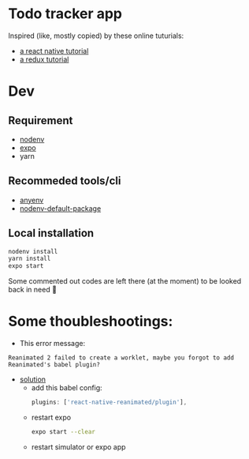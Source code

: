 # Todo tracker app


Inspired (like, mostly copied) by these online tuturials:

- [a react native tutorial](https://medium.com/swlh/expo-react-native-navigation-7829a0e0321f)
- [a redux tutorial](https://medium.com/geekculture/how-to-integrate-redux-in-expo-react-native-5a4a0bd0f0c6)

# Dev

## Requirement

- [nodenv](https://github.com/nodenv/nodenv)
- [expo](https://expo.dev/)
- yarn

## Recommeded tools/cli

- [anyenv](https://github.com/anyenv/anyenv)
- [nodenv-default-package](https://github.com/nodenv/nodenv-default-packages)

## Local installation

```sh
nodenv install
yarn install
expo start
```

Some commented out codes are left there (at the moment) to be looked back in need :monkey: 


# Some thoubleshootings:

- This error message:

```
Reanimated 2 failed to create a worklet, maybe you forgot to add Reanimated's babel plugin?
```
  - [solution](https://stackoverflow.com/a/69925121)
    - add this babel config: 
      ```js
      plugins: ['react-native-reanimated/plugin'],
      ```
    - restart expo
      ```sh
      expo start --clear
      ```
    - restart simulator or expo app
